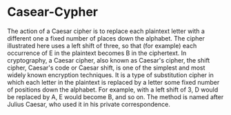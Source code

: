 # Casear-Cypher

The action of a Caesar cipher is to replace each plaintext letter with a different one a fixed number of places down the alphabet. The cipher illustrated here uses
a left shift of three, so that (for example) each occurrence of E in the plaintext becomes B in the ciphertext.
In cryptography, a Caesar cipher, also known as Caesar's cipher, the shift cipher, Caesar's code or Caesar shift, is one of the simplest and most widely known
encryption techniques. It is a type of substitution cipher in which each letter in the plaintext is replaced by a letter some fixed number of positions down the
alphabet. For example, with a left shift of 3, D would be replaced by A, E would become B, and so on. The method is named after Julius Caesar, who used it in his
private correspondence. 
